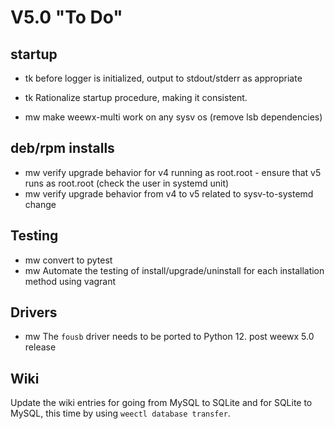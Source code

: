 # V5.0 "To Do"

## startup

- tk before logger is initialized, output to stdout/stderr as appropriate
- tk Rationalize startup procedure, making it consistent.

- mw make weewx-multi work on any sysv os (remove lsb dependencies)

## deb/rpm installs

- mw verify upgrade behavior for v4 running as root.root - ensure that v5
   runs as root.root (check the user in systemd unit)
- mw verify upgrade behavior from v4 to v5 related to sysv-to-systemd change


## Testing

- mw convert to pytest
- mw Automate the testing of install/upgrade/uninstall for each installation
    method using vagrant


## Drivers

- mw The `fousb` driver needs to be ported to Python 12.  post weewx 5.0 release


## Wiki

Update the wiki entries for going from MySQL to SQLite and for SQLite to MySQL,
this time by using `weectl database transfer`.

